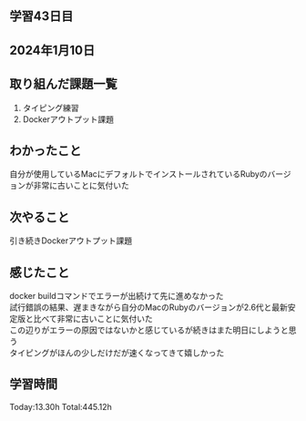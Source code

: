 ## 学習43日目
## 2024年1月10日
## 取り組んだ課題一覧
1. タイピング練習
1. Dockerアウトプット課題
## わかったこと
自分が使用しているMacにデフォルトでインストールされているRubyのバージョンが非常に古いことに気付いた
## 次やること
引き続きDockerアウトプット課題
## 感じたこと
docker buildコマンドでエラーが出続けて先に進めなかった<br>試行錯誤の結果、遅まきながら自分のMacのRubyのバージョンが2.6代と最新安定版と比べて非常に古いことに気付いた<br>
この辺りがエラーの原因ではないかと感じているが続きはまた明日にしようと思う<br>
タイピングがほんの少しだけだが速くなってきて嬉しかった
## 学習時間
 Today:13.30h
 Total:445.12h
